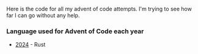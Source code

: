 Here is the code for all my advent of code attempts. I'm trying to see how far I can go without any help.


### Language used for Advent of Code each year
- [2024](https://adventofcode.com/2024) - Rust
